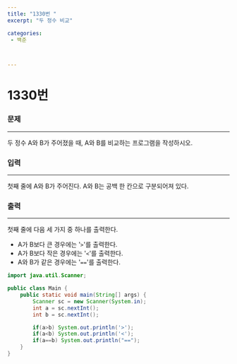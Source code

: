 ```yaml
---
title: "1330번 "
excerpt: "두 정수 비교"

categories:
 - 백준



---
```




# 1330번

### 문제

---

두 정수 A와 B가 주어졌을 때, A와 B를 비교하는 프로그램을 작성하시오.

### 입력

---

첫째 줄에 A와 B가 주어진다. A와 B는 공백 한 칸으로 구분되어져 있다.

### 출력

---

첫째 줄에 다음 세 가지 중 하나를 출력한다.

- A가 B보다 큰 경우에는 '`>`'를 출력한다.
- A가 B보다 작은 경우에는 '`<`'를 출력한다.
- A와 B가 같은 경우에는 '`==`'를 출력한다.

```java
import java.util.Scanner;

public class Main {
    public static void main(String[] args) {
        Scanner sc = new Scanner(System.in);
        int a = sc.nextInt();
        int b = sc.nextInt();

        if(a>b) System.out.println('>');
        if(a<b) System.out.println('<');
        if(a==b) System.out.println("==");
    }
}

```